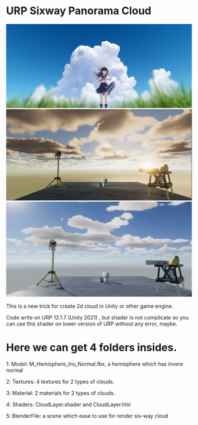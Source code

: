 # URP Sixway Panorama Cloud

![image](https://github.com/DaiZiLing/DaiZiLing/blob/main/v2-12e0b8e2b3a401d2783091d9707dc677_720w.png)
![image](https://github.com/DaiZiLing/DaiZiLing/blob/main/v2-2e5c01af52f35a1353f420852957fbbc_720w.png)
![image](https://github.com/DaiZiLing/DaiZiLing/blob/main/0824_1.gif)

This is a new trick for create 2d cloud in Unity or other game engine.

Code write on URP 12.1.7 (Unity 2021) , but shader is not complicate so you can use this shader on lower version of URP without any error, maybe.

# Here we can get 4 folders insides.
1: Model: M_Hemisphere_Inv_Normal.fbx, a hemisphere which has invere normal

2: Textures: 4 textures for 2 types of clouds.

3: Material: 2 materials for 2 types of clouds.

4: Shaders: CloudLayer.shader and CloudLayer.hlsl

5: BlenderFile: a scene which ease to use for render six-way cloud
